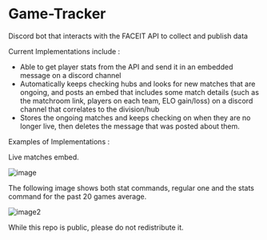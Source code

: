 # Game-Tracker
Discord bot that interacts with the FACEIT API to collect and publish data

Current Implementations include : 
- Able to get player stats from the API and send it in an embedded message on a discord channel
- Automatically keeps checking hubs and looks for new matches that are ongoing, and posts an embed that includes some match details (such as the matchroom link, players on each team, ELO gain/loss) on a discord channel that correlates to the division/hub
- Stores the ongoing matches and keeps checking on when they are no longer live, then deletes the message that was posted about them.


Examples of Implementations : 

Live matches embed.

![image](https://media.discordapp.net/attachments/737581188893638666/739916371655131166/unknown.png) 

The following image shows both stat commands, regular one and the stats command for the past 20 games average.

![image2](https://media.discordapp.net/attachments/737581188893638666/739916722693472286/unknown.png?width=488&height=495)

While this repo is public, please do not redistribute it.
